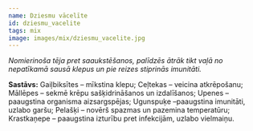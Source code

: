 ```yaml
---
name: Dziesmu vācelīte
id: dziesmu_vacelite
tags: mix
image: images/mix/dziesmu_vacelite.jpg
---
```

*Nomierinoša tēja pret saaukstēšanos, palīdzēs ātrāk tikt vaļā no nepatīkamā sausā klepus un pie reizes stiprinās imunitāti.*

**Sastāvs:**
Gaiļbiksītes – mīkstina klepu;
Ceļtekas – veicina atkrēpošanu;
Māllēpes – sekmē krēpu sašķidrināšanos un izdalīšanos;
Upenes – paaugstina organisma aizsargspējas;
Ugunspuķe –paaugstina imunitāti, uzlabo garšu;
Pelašķi – novērš spazmas un pazemina temperatūru;
Krastkaņepe – paaugstina izturību pret infekcijām, uzlabo vielmaiņu.